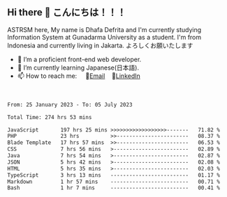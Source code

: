 ## Hi there 👋 こんにちは！！！
ASTRSM here, My name is Dhafa Defrita and I'm currently studying Information System at Gunadarma University as a student. I'm from Indonesia and currently living in Jakarta. よろしくお願いたします

- 🔭 I’m a proficient front-end web developer.
- 🌱 I’m currently learning Japanese(日本語).
- 📫 How to reach me: &nbsp;&nbsp;&nbsp;&nbsp;📧[Email](dhafadefrita@gmail.com)&nbsp;&nbsp;&nbsp;&nbsp;💼[LinkedIn](https://www.linkedin.com/in/dhafa-defrita-rama-yudistira-9357a9229/)
<br>
<!-- <p align="left">
<a href="https://github.com/ASTRSM">
  <img height="180em" src="https://github-readme-stats-eight-theta.vercel.app/api?username=ASTRSM&show_icons=true&theme=dracula&include_all_commits=true&count_private=true"/>
  <img height="180em" src="https://github-readme-stats-eight-theta.vercel.app/api/top-langs/?username=ASTRSM&layout=compact&langs_count=8&theme=dracula"/>
</a>
</p> -->

<!--START_SECTION:waka-->

```txt
From: 25 January 2023 - To: 05 July 2023

Total Time: 274 hrs 53 mins

JavaScript       197 hrs 25 mins >>>>>>>>>>>>>>>>>>-------   71.82 %
PHP              23 hrs          >>-----------------------   08.37 %
Blade Template   17 hrs 57 mins  >>-----------------------   06.53 %
CSS              7 hrs 56 mins   >------------------------   02.89 %
Java             7 hrs 54 mins   >------------------------   02.87 %
JSON             5 hrs 42 mins   >------------------------   02.08 %
HTML             5 hrs 35 mins   >------------------------   02.03 %
TypeScript       3 hrs 13 mins   -------------------------   01.17 %
Markdown         1 hr 57 mins    -------------------------   00.71 %
Bash             1 hr 7 mins     -------------------------   00.41 %
```

<!--END_SECTION:waka-->
